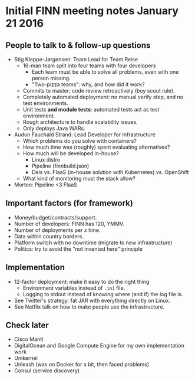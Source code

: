 # Initial FINN meeting notes January 21 2016

## People to talk to &amp; follow-up questions

- Stig Kleppe-Jørgensen: Team Lead for Team Reise
    - 16-man team split into four teams with four developers
        - Each team must be able to solve all problems, even with one person missing.
        - "Two-pizza teams": why, and how did it work?
    - Commits to master; code review retroactively (boy scout rule).
    - Completely automated deployment: no manual verify step, and no test environments.
    - Unit tests __and module tests__: automated tests act as test environment.
    - Rough architecture to handle scalability issues.
    - Only deploys Java WARs.
- Audun Fauchald Strand: Lead Developer for Infrastructure
    - Which problems do you solve with containers?
    - How much time was (roughly) spent evaluating alternatives?
    - How much will be developed in-house?
        - Linux distro
        - Pipeline (finnbuild.json)
        - Deis vs. FIaaS (in-house solution with Kubernetes) vs. OpenShift
    - What kind of monitoring must the stack allow?
- Morten: Pipeline &lt;3 FIaaS

## Important factors (for framework)

- Money/budget/contracts/support.
- Number of developers: FINN has 120, YMMV.
- Number of deployments per _x_ time.
- Data within country borders.
- Platform switch with no downtime (migrate to new infrastructure)
- Politics: try to avoid the "not invented here" principle

## Implementation

- 12-factor deployment: make it easy to do the right thing
    - Environment variables instead of `.ini` file.
    - Logging to stdout instead of knowing where (and if) the log file is.
- See Twitter's strategy: fat JAR with everything directly on Linux.
- See Netflix talk on how to make people use the infrastructure.

## Check later

- Cisco Mantl
- DigitalOcean and Google Compute Engine for my own implementation work
- Unikernel
- Unleash (was on Docker for a bit, then faced problems)
- Consul (service discovery)
